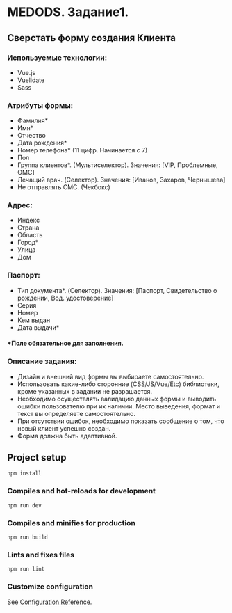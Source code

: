 # MEDODS. Задание1.

## Сверстать форму создания Клиента
### Используемые технологии:
- Vue.js
- Vuelidate
- Sass
### Атрибуты формы:
- Фамилия*
- Имя*
- Отчество
- Дата рождения*
- Номер телефона* (11 цифр. Начинается с 7)
- Пол
- Группа клиентов*. (Мультиселектор). Значения: [VIP, Проблемные, ОМС]
- Лечащий врач. (Cелектор). Значения: [Иванов, Захаров, Чернышева]
- Не отправлять СМС. (Чекбокс)
### Адрес:
- Индекс
- Страна
- Область
- Город*
- Улица
- Дом
### Паспорт:
- Тип документа*. (Cелектор). Значения: [Паспорт, Свидетельство о рождении, Вод. удостоверение]
- Серия
- Номер
- Кем выдан
- Дата выдачи*
#### *Поле обязательное для заполнения.
### Описание задания:
- Дизайн и внешний вид формы вы выбираете самостоятельно.
- Использовать какие-либо сторонние (CSS/JS/Vue/Etc) библиотеки, кроме указанных в задании не
разрашается.
- Необходимо осуществлять валидацию данных формы и выводить ошибки пользователю при их
наличии. Место выведения, формат и текст вы определяете самостоятельно.
- При отсутствии ошибок, необходимо показать сообщение о том, что новый клиент успешно создан.
- Форма должна быть адаптивной.

## Project setup
```
npm install
```

### Compiles and hot-reloads for development
```
npm run dev
```

### Compiles and minifies for production
```
npm run build
```

### Lints and fixes files
```
npm run lint
```

### Customize configuration
See [Configuration Reference](https://cli.vuejs.org/config/).
